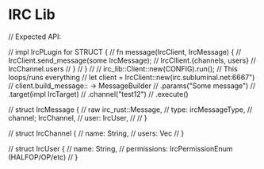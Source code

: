 IRC Lib
=======
// Expected API:

// impl IrcPLugin for STRUCT {
    // fn message(IrcClient, IrcMessage) {
        // IrcClient.send_message(some IrcMessage);
        // IrcCllient.{channels, users}
        // IrcChannel.users
    // }
// }
// 
// irc_lib::Client::new(CONFIG).run(); // This loops/runs everything
// let client = IrcClient::new(irc.subluminal.net:6667")
// client.build_message::<PrivMessage> -> MessageBuilder<T>
        // .params("Some message") 
        // .target(impl IrcTarget)
        // .channel("test12")
        // .execute()

// struct IrcMessage {
    // raw irc_rust::Message,
    // type: ircMessageType,
    // channel; IrcChannel,
    // user: IrcUser,
    //
// }

// struct IrcChannel {
    // name: String,
    // users: Vec<IrcUser>
// }

// struct IrcUser {
    // name: String,
    // permissions: IrcPermissionEnum (HALFOP/OP/etc)
// }